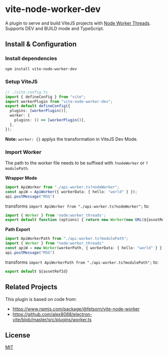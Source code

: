 # vite-node-worker-dev

A plugin to serve and build ViteJS projects with [Node Worker Threads](https://nodejs.org/api/worker_threads.html). Supports DEV and BUILD mode and TypeScript.

## Install & Configuration

### Install dependencies

```bash
npm install vite-node-worker-dev
```

### Setup ViteJS

```ts
// ./vite.config.ts
import { defineConfig } from "vite";
import workerPlugin from "vite-node-worker-dev";
export default defineConfig({
  plugins: [workerPlugin()],
  worker: {
    plugins: () => [workerPlugin()],
  },
});
```

**Note:** `worker: {}` applys the transformation in ViteJS Dev Mode.

### Import Worker

The path to the worker file needs to be suffixed with `?nodeWorker` or `?modulePath`.

**Wrapper Mode**

```ts
import ApiWorker from "./api-worker.ts?nodeWorker";
const apiW = ApiWorker({ workerData: { hello: "world" } });
api.postMessage("MSG")
```

transforms `import ApiWorker from "./api-worker.ts?nodeWorker";` to:

```js
import { Worker } from 'node:worker_threads';
export default function (options) { return new Worker(new URL(${assetRefId}, import.meta.url), options) }
```


**Path Export**

```ts
import ApiWorkerPath from "./api-worker.ts?modulePath";
import { Worker } from "node:worker_threads"
const apiW = new Worker(workerPath, { workerData: { hello: "world" } });
api.postMessage("MSG")
```

transforms `import ApiWorkerPath from "./api-worker.ts?modulePath";` to:

```js
export default ${assetRefId}
```

## Related Projects

This plugin is based on code from:

- https://www.npmjs.com/package/@fetsorn/vite-node-worker
- https://github.com/alex8088/electron-vite/blob/master/src/plugins/worker.ts

## License

[MIT](LICENSE)

